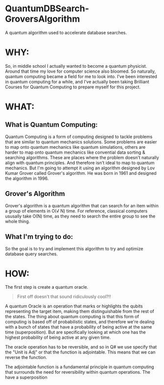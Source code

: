 # QuantumDBSearch-GroversAlgorithm
A quantum algorithm used to accelerate database searches.

# WHY:

So, in middle school I actually wanted to become a quantum physicist. Around that time my love for computer science also bloomed. So naturally, quantum computing became a field for me to look into. I've been interested in quantum computing for a while, and I've actually been taking Brilliant Courses for Quantum Computing to prepare myself for this project.


# WHAT:

## What is Quantum Computing: 

Quantum Computing is a form of computing designed to tackle problems that are similar to quantum mechanics solutions. Some problems are easier to map onto quantum mechanics like quantum simulations, others are harder to map onto quantum mechanics like convential data sorting & searching algorithms. These are places where the problem doesn't naturally align with quantum principles. And therefore isn't ideal to map to quantum mechanics. But I'm going to attempt it using an algorithm designed by Lov Kumar Grover called Grover's algorithm. He was born in 1961 and designed the algorithm in 1996.

## Grover's Algorithm

Grover's algorithm is a quantum algorithm that can search for an item within a group of elements in O(√ N) time. For reference, classical computers ususally take O(N) time, as they need to search the entire group to see the whole thing.

## What I'm trying to do:
So the goal is to try and implement this algorithm to try and optimize database query searches.


# HOW:

The first step is create a quantum oracle. 
> First off doesn't that sound ridiculously cool?!!

A quantum Oracle is an operation that marks or highlights the qubits representing the target item, making them distinguishable from the rest of the states.
The thing about quantum computing is that this form of computing is based off of probabilistic states, and therefore we're dealing with a bunch of states that have a probability of being active at the same time (superposition). But are specifically looking at which one has the highest probability of being active at any given time. 

The oracle operation has to be reversible, and so in Q# we use specify that the "Unit is Adj" or that the function is adjointable.
This means that we can reverse the function. 

The adjointable function is a fundamental principle in quantum computing that surrounds the need for reversibility within quantum operations. The have a superposition 
